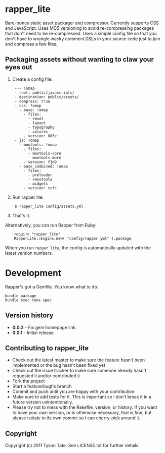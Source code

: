# rapper_lite #

Bare-bones static asset packager and compressor. Currently supports CSS and JavaScript. Uses MD5 versioning to avoid re-compressing packages that don't need to be re-compressed. Uses a simple config file so that you don't have to wrangle wacky comment DSLs in your source code just to join and compress a few files.

## Packaging assets without wanting to claw your eyes out

1. Create a config file:

        --- !omap
        - root: public/javascripts/
        - destination: public/assets/
        - compress: true
        - css: !omap
          - base: !omap
            - files:
              - reset
              - layout
              - typography
              - colores
            - version: 683e
        - js: !omap
          - mootools: !omap
            - files:
              - mootools-core
              - mootools-more
            - version: f3d9
          - base_combined: !omap
            - files:
              - preloader
              - +mootools
              - widgets
            - version: ccfc

2. Run rapper lite:

        $ rapper_lite config/assets.yml

3. That's it.

Alternatively, you can run Rapper from Ruby:

        require "rapper_lite"
        RapperLite::Engine.new( "config/rapper.yml" ).package

When you run `rapper_lite`, the config is automatically updated with the latest version numbers.

# Development

Rapper's got a Gemfile. You know what to do.

    bundle package
    bundle exec rake spec

## Version history

* **0.0.2** - Fix gem homepage link.
* **0.0.1** - Initial release.

## Contributing to rapper_lite
 
* Check out the latest master to make sure the feature hasn't been implemented or the bug hasn't been fixed yet
* Check out the issue tracker to make sure someone already hasn't requested it and/or contributed it
* Fork the project
* Start a feature/bugfix branch
* Commit and push until you are happy with your contribution
* Make sure to add tests for it. This is important so I don't break it in a future version unintentionally.
* Please try not to mess with the Rakefile, version, or history. If you want to have your own version, or is otherwise necessary, that is fine, but please isolate to its own commit so I can cherry-pick around it.

## Copyright

Copyright (c) 2011 Tyson Tate. See LICENSE.txt for further details.
